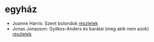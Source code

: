 # egyház

- Joanne Harris: Szent bolondok [részletek](../_details/Joanne%20Harris.md#id_1120)
- Jonas Jonasson: Gyilkos-Anders és barátai (meg akik nem azok) [részletek](../_details/Jonas%20Jonasson.md#id_984)